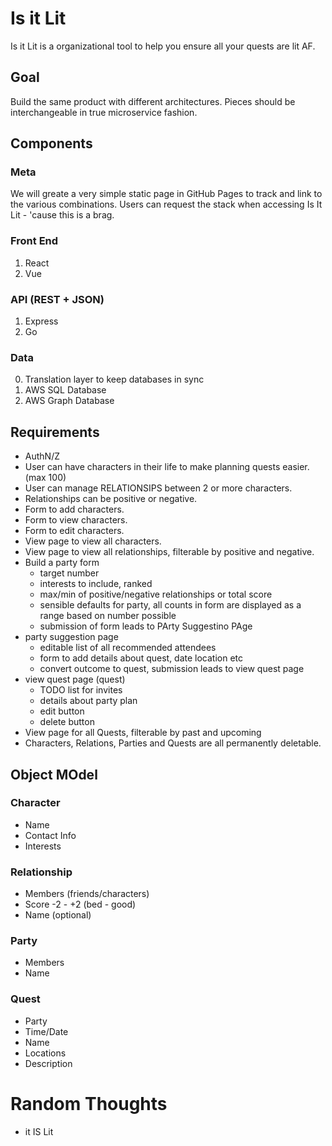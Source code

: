 # Is it Lit
Is it Lit is a organizational tool to help you ensure all your quests are lit AF.

## Goal
Build the same product with different architectures. Pieces should be interchangeable in true microservice fashion.


## Components
### Meta
We will greate a very simple static page in GitHub Pages to track and link to the various combinations.
Users can request the stack when accessing Is It Lit - 'cause this is a brag.

### Front End
1. React
1. Vue

### API (REST + JSON)
1. Express
1. Go

### Data
0. Translation layer to keep databases in sync
1. AWS SQL Database
1. AWS Graph Database

## Requirements
* AuthN/Z
* User can have characters in their life to make planning quests easier.  (max 100)
* User can manage RELATIONSIPS between 2 or more characters.
* Relationships can be positive or negative.
* Form to add characters.
* Form to view characters.
* Form to edit characters.
* View page to view all characters.
* View page to view all relationships, filterable by positive and negative.
* Build a party form
  * target number
  * interests to include, ranked
  * max/min of positive/negative relationships or total score
  * sensible defaults for party, all counts in form are displayed as a range based on number possible
  * submission of form leads to PArty Suggestino PAge
* party suggestion page
  * editable list of all recommended attendees
  * form to add details about quest, date location etc
  * convert outcome to quest, submission leads to view quest page
* view quest page (quest)
  * TODO list for invites
  * details about party plan
  * edit button
  * delete button
* View page for all Quests, filterable by past and upcoming
* Characters, Relations, Parties and Quests are all permanently deletable.


## Object MOdel
### Character
  * Name
  * Contact Info
  * Interests

### Relationship
  * Members (friends/characters)
  * Score -2 - +2 (bed - good)
  * Name (optional)

### Party
  * Members
  * Name

### Quest
  * Party
  * Time/Date
  * Name
  * Locations
  * Description

# Random Thoughts
* it IS Lit
